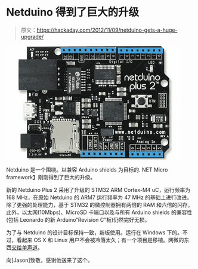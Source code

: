 # Netduino 得到了巨大的升级

> 原文：<https://hackaday.com/2012/11/09/netduino-gets-a-huge-upgrade/>

![](img/1ddc15735bd6db30bcb38c5b0e5762cd.png "netduino")

Netduino 是一个围绕。以兼容 Arduino shields 为目标的. NET Micro framework】刚刚得到了巨大的升级。

新的 Netduino Plus 2 采用了升级的 STM32 ARM Cortex-M4 uC，运行频率为 168 MHz，在原始 Netduino 的 ARM7 运行频率为 47 MHz 的基础上进行改进。除了更强的处理能力，基于 STM32 的微控制器拥有两倍的 RAM 和六倍的闪存。此外，以太网(10Mbps)、MicroSD 卡端口以及与所有 Arduino shields 的兼容性(包括 Leonardo 的新 Arduino“Revision C”板)仍然完好无损。

为了与 Netduino 的设计目标保持一致，新板使用。运行在 Windows 下的。不过，看起来 OS X 和 Linux 用户不会被冷落太久；有一个项目是移植。网微的东西[交给单声道](http://forums.netduino.com/index.php?/topic/21-preview-of-mono-support/)。

向[Jason]致敬，感谢他送来了这个。